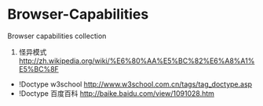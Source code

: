 Browser-Capabilities
====================

Browser capabilities collection


1. 怪异模式 http://zh.wikipedia.org/wiki/%E6%80%AA%E5%BC%82%E6%A8%A1%E5%BC%8F
  * !Doctype w3school http://www.w3school.com.cn/tags/tag_doctype.asp 
  * !Doctype 百度百科 http://baike.baidu.com/view/1091028.htm
